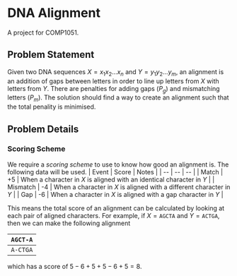 # DNA Alignment
A project for COMP1051.

## Problem Statement
Given two DNA sequences $X=x_1x_2\dots x_n$ and $Y=y_1y_2\dots y_m$, an alignment is an addition of gaps between letters in order to line up letters from $X$ with letters from $Y$. There are penalties for adding gaps ($P_g$) and mismatching letters ($P_m$). The solution should find a way to create an alignment such that the total penality is minimised.

## Problem Details

### Scoring Scheme
We require a _scoring scheme_ to use to know how good an alignment is. The following data will be used.
| Event | Score | Notes |
| -- | -- | -- |
| Match | +5 | When a character in $X$ is aligned with an identical character in $Y$ |
| Mismatch | -4 | When a character in $X$ is aligned with a different character in $Y$ |
| Gap | -6 | When a character in $X$ is aligned with a gap character in $Y$ |

This means the total score of an alignment can be calculated by looking at each pair of aligned characters. For example, if $X=\texttt{AGCTA}$ and $Y=\texttt{ACTGA}$, then we can make the following alignment

| $\texttt{AGCT-A}$ |
| -- |
| $\texttt{A-CTGA}$ |

which has a score of $5 - 6 + 5 + 5 - 6 + 5 = 8$.

